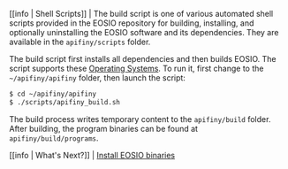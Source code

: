 
[[info | Shell Scripts]]
| The build script is one of various automated shell scripts provided in the EOSIO repository for building, installing, and optionally uninstalling the EOSIO software and its dependencies. They are available in the `apifiny/scripts` folder.

The build script first installs all dependencies and then builds EOSIO. The script supports these [Operating Systems](../../index.md#supported-operating-systems). To run it, first change to the `~/apifiny/apifiny` folder, then launch the script:

```sh
$ cd ~/apifiny/apifiny
$ ./scripts/apifiny_build.sh
```

The build process writes temporary content to the `apifiny/build` folder. After building, the program binaries can be found at `apifiny/build/programs`.

[[info | What's Next?]]
| [Install EOSIO binaries](../03_install-apifiny-binaries.md)
